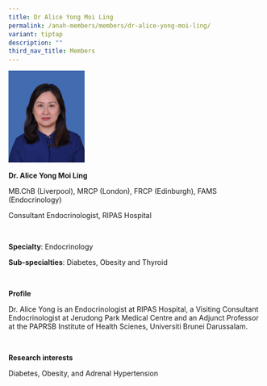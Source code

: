 ```yaml
---
title: Dr Alice Yong Moi Ling
permalink: /anah-members/members/dr-alice-yong-moi-ling/
variant: tiptap
description: ""
third_nav_title: Members
---
```

<p></p><div class="isomer-image-wrapper"><img style="width: 30%;" height="auto" width="100%" alt="" src="/images/ANAH ASEAN Network of Adrenal/Members/Dr__Alice_Yong_Moi_Ling.png"></div><p></p><p><strong>Dr. Alice Yong Moi Ling</strong></p><p>MB.ChB (Liverpool), MRCP (London), FRCP (Edinburgh), FAMS (Endocrinology)</p><p>Consultant Endocrinologist, RIPAS Hospital</p><p>&nbsp;</p><p><strong>Specialty</strong>: Endocrinology</p><p><strong>Sub-specialties</strong>: Diabetes, Obesity and Thyroid&nbsp;</p><p><strong>&nbsp;</strong></p><p><strong>Profile</strong></p><p>Dr. Alice Yong is an Endocrinologist at RIPAS Hospital, a Visiting Consultant Endocrinologist at Jerudong Park Medical&nbsp;Centre and an Adjunct Professor at the PAPRSB Institute of Health Scienes, Universiti Brunei Darussalam.</p><p>&nbsp;</p><p><strong>Research interests</strong></p><p>Diabetes, Obesity, and Adrenal Hypertension</p>